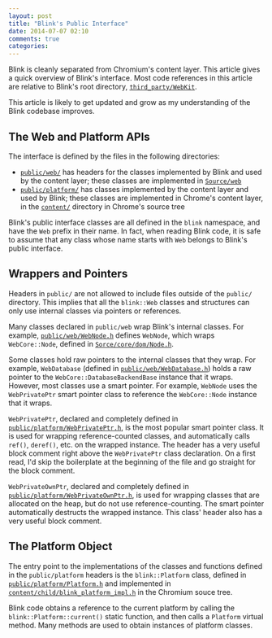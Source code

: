 ```yaml
---
layout: post
title: "Blink's Public Interface"
date: 2014-07-07 02:10
comments: true
categories:
---
```


Blink is cleanly separated from Chromium's content layer. This article gives a
quick overview of Blink's interface. Most code references in this article are
relative to Blink's root directory,
[`third_party/WebKit`](https://code.google.com/p/chromium/codesearch#chromium/src/third_party/WebKit/).

This article is likely to get updated and grow as my understanding of the Blink
codebase improves.


## The Web and Platform APIs

The interface is defined by the files in the following directories:

* [`public/web/`](https://code.google.com/p/chromium/codesearch#chromium/src/third_party/WebKit/public/web)
  has headers for the classes implemented by Blink and used by the content
  layer; these classes are implemented in
  [`Source/web`](https://code.google.com/p/chromium/codesearch#chromium/src/third_party/WebKit/Source/web/)
* [`public/platform/`](https://code.google.com/p/chromium/codesearch#chromium/src/third_party/WebKit/public/platform)
  has classes implemented by the content layer and used by Blink; these classes
  are implemented in Chrome's content layer, in the
  [`content/`](https://code.google.com/p/chromium/codesearch#chromium/src/content/)
  directory in Chrome's source tree


Blink's public interface classes are all defined in the `blink` namespace, and
have the `Web` prefix in their name. In fact, when reading Blink code, it is
safe to assume that any class whose name starts with `Web` belongs to Blink's
public interface.


## Wrappers and Pointers

Headers in `public/` are not allowed to include files outside of the `public/`
directory. This implies that all the `blink::Web` classes and structures can
only use internal classes via pointers or references.

Many classes declared in `public/web` wrap Blink's internal classes. For
example,
[`public/web/WebNode.h`](https://code.google.com/p/chromium/codesearch#chromium/src/third_party/WebKit/public/web/WebNode.h)
defines `WebNode`, which wraps `WebCore::Node`, defined in
[`Sorce/core/dom/Node.h`](https://code.google.com/p/chromium/codesearch#chromium/src/third_party/WebKit/Source/core/dom/Node.h).

Some classes hold raw pointers to the internal classes that they wrap. For
example, `WebDatabase` (defined in
[`public/web/WebDatabase.h`](https://code.google.com/p/chromium/codesearch#chromium/src/third_party/WebKit/public/web/WebDatabase.h))
holds a raw pointer to the `WebCore::DatabaseBackendBase` instance that it
wraps. However, most classes use a smart pointer. For example, `WebNode` uses
the `WebPrivatePtr` smart pointer class to reference the `WebCore::Node`
instance that it wraps.

`WebPrivatePtr`, declared and completely defined in
[`public/platform/WebPrivatePtr.h`](https://code.google.com/p/chromium/codesearch#chromium/src/third_party/WebKit/public/platform/WebPrivatePtr.h),
is the most popular smart pointer class. It is used for wrapping
reference-counted classes, and automatically calls `ref()`, `deref()`, etc. on
the wrapped instance. The header has a very useful block comment right above
the `WebPrivatePtr` class declaration. On a first read, I'd skip the
boilerplate at the beginning of the file and go straight for the block comment.

`WebPrivateOwnPtr`, declared and completely defined in
[`public/platform/WebPrivateOwnPtr.h`](https://code.google.com/p/chromium/codesearch#chromium/src/third_party/WebKit/public/platform/WebPrivateOwnPtr.h),
is used for wrapping classes that are allocated on the heap, but do not use
reference-counting. The smart pointer automatically destructs the wrapped
instance. This class' header also has a very useful block comment.


## The Platform Object

The entry point to the implementations of the classes and functions defined in
the `public/platform` headers is the `blink::Platform` class, defined in
[`public/platform/Platform.h`](https://code.google.com/p/chromium/codesearch#chromium/src/third_party/WebKit/public/platform/Platform.h)
and implemented in
[`content/child/blink_platform_impl.h`](https://code.google.com/p/chromium/codesearch#chromium/src/content/child/blink_platform_impl.h)
in the Chromium souce tree.

Blink code obtains a reference to the current platform by calling the
`blink::Platform::current()` static function, and then calls a `Platform`
virtual method. Many methods are used to obtain instances of platform classes.

